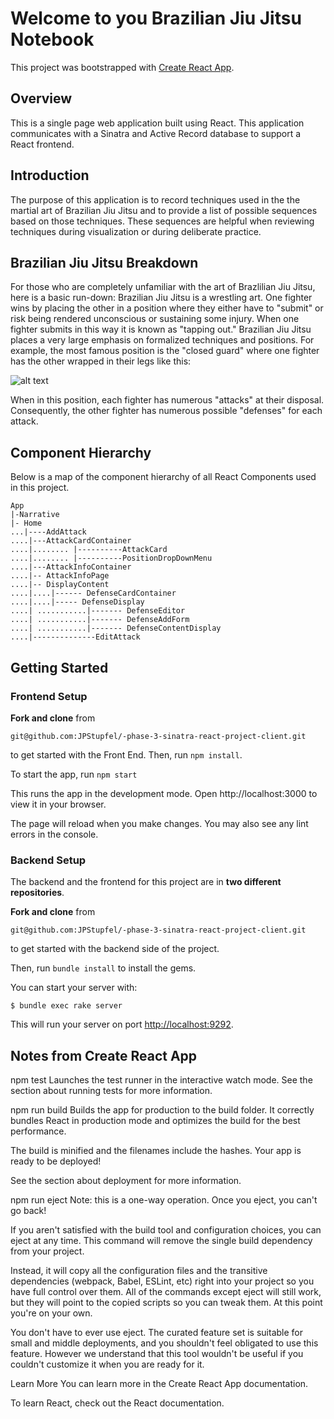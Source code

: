 # Welcome to you Brazilian Jiu Jitsu Notebook

This project was bootstrapped with [Create React App](https://github.com/facebook/create-react-app).

## Overview

This is a single page web application built using React. This application communicates with a Sinatra and Active Record database to support a React frontend.

## Introduction

The purpose of this application is to record techniques used in the the martial art of Brazilian Jiu Jitsu and to provide a list of possible sequences based on those techniques. These sequences are helpful when reviewing techniques during visualization or during deliberate practice.

## Brazilian Jiu Jitsu Breakdown

For those who are completely unfamiliar with the art of Brazlilian Jiu Jitsu, here is a basic run-down: Brazilian Jiu Jitsu is a wrestling art. One fighter wins by placing the other in a position where they either have to "submit" or risk being rendered unconscious or sustaining some injury. When one fighter submits in this way it is known as "tapping out." Brazilian Jiu Jitsu places a very large emphasis on formalized techniques and positions. For example, the most famous position is the "closed guard" where one fighter has the other wrapped in their legs like this:

![alt text](https://encrypted-tbn0.gstatic.com/images?q=tbn:ANd9GcTyl7jpfpE8yxsir-dnbYLPHDYUq8dCNgpxQw&usqp=CAU)

When in this position, each fighter has numerous "attacks" at their disposal. Consequently, the other fighter has numerous possible "defenses" for each attack.

## Component Hierarchy

Below is a map of the component hierarchy of all React Components used in this project.

```
App
|-Narrative
|- Home
...|----AddAttack
....|---AttackCardContainer
....|........ |----------AttackCard
....|........ |----------PositionDropDownMenu
....|---AttackInfoContainer
....|-- AttackInfoPage
....|-- DisplayContent
....|....|------ DefenseCardContainer
....|....|----- DefenseDisplay
....| ...........|------- DefenseEditor
....| ...........|------- DefenseAddForm
....| ...........|------- DefenseContentDisplay
....|--------------EditAttack

```

## Getting Started

### Frontend Setup

**Fork and clone** from

```
git@github.com:JPStupfel/-phase-3-sinatra-react-project-client.git
```

to get started with the Front End. Then, run
`npm install`.

To start the app, run `npm start`

This runs the app in the development mode.
Open http://localhost:3000 to view it in your browser.

The page will reload when you make changes.
You may also see any lint errors in the console.

### Backend Setup

The backend and the frontend for this project are in **two different repositories**.

**Fork and clone** from

```
git@github.com:JPStupfel/-phase-3-sinatra-react-project-client.git

```

to get started with the backend side of the project.

Then, run `bundle install` to install the gems.

You can start your server with:

```console
$ bundle exec rake server
```

This will run your server on port
[http://localhost:9292](http://localhost:9292).

## Notes from Create React App

npm test
Launches the test runner in the interactive watch mode.
See the section about running tests for more information.

npm run build
Builds the app for production to the build folder.
It correctly bundles React in production mode and optimizes the build for the best performance.

The build is minified and the filenames include the hashes.
Your app is ready to be deployed!

See the section about deployment for more information.

npm run eject
Note: this is a one-way operation. Once you eject, you can't go back!

If you aren't satisfied with the build tool and configuration choices, you can eject at any time. This command will remove the single build dependency from your project.

Instead, it will copy all the configuration files and the transitive dependencies (webpack, Babel, ESLint, etc) right into your project so you have full control over them. All of the commands except eject will still work, but they will point to the copied scripts so you can tweak them. At this point you're on your own.

You don't have to ever use eject. The curated feature set is suitable for small and middle deployments, and you shouldn't feel obligated to use this feature. However we understand that this tool wouldn't be useful if you couldn't customize it when you are ready for it.

Learn More
You can learn more in the Create React App documentation.

To learn React, check out the React documentation.
